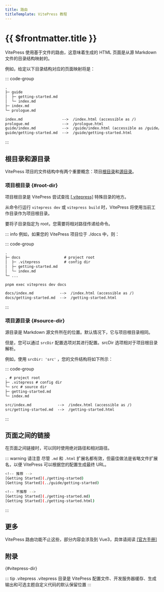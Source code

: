 ```yaml
---
title: 路由
titleTemplate: VitePress 教程
---
```


# {{ $frontmatter.title }}

VitePress 使用基于文件的路由，这意味着生成的 HTML 页面是从源 Markdown 文件的目录结构映射的。

例如，给定以下目录结构对应的页面映射将是：

::: code-group

```txt [源码结构]
.
├─ guide
│  ├─ getting-started.md
│  └─ index.md
├─ index.md
└─ prologue.md
```

```txt [生成页面映射]
index.md                  -->  /index.html (accessible as /)
prologue.md               -->  /prologue.html
guide/index.md            -->  /guide/index.html (accessible as /guide/)
guide/getting-started.md  -->  /guide/getting-started.html
```

:::

## 根目录和源目录

VitePress 项目的文件结构中有两个重要概念：项目[根目录](#root-dir)和[源目录](#source-dir)。

### 项目根目录 {#root-dir}

项目根目录是 VitePress 尝试查找 [[.vitepress]](#vitepress-dir) 特殊目录的地方。

从命令行运行 `vitepress dev` 或 `vitepress build` 时，VitePress 将使用当前工作目录作为项目根目录。

要将子目录指定为 root，您需要将相对路径传递给命令。

::: info 例如，如果您的 VitePress 项目位于 ./docs 中，则：

::: code-group

```txt [目录结构]
.
├─ docs                    # project root
│  ├─ .vitepress           # config dir
│  ├─ getting-started.md
│  └─ index.md
└─ ...

```

```bash [运行]
pnpm exec vitepress dev docs
```

```txt [生成页面映射]
docs/index.md            -->  /index.html (accessible as /)
docs/getting-started.md  -->  /getting-started.html
```

:::

### 项目源目录 {#source-dir}

源目录是 Markdown 源文件所在的位置。默认情况下，它与项目根目录相同。

但是，您可以通过 `srcDir` 配置选项对其进行配置。srcDir 选项相对于项目根目录解析。

例如，使用 `srcDir: 'src'` ，您的文件结构将如下所示：

::: code-group

```txt [目录结构]
. # project root
├─ .vitepress # config dir
└─ src # source dir
├─ getting-started.md
└─ index.md

```

```txt [生成页面映射]
src/index.md            -->  /index.html (accessible as /)
src/getting-started.md  -->  /getting-started.html
```

:::

## 页面之间的链接

在页面之间链接时，可以同时使用绝对路径和相对路径。

::: warning 请注意
尽管 `.md` 和 `.html` 扩展名都有效，但最佳做法是省略文件扩展名，以便 VitePress 可以根据您的配置生成最终 URL。

```bash
<!-- 推荐 -->
[Getting Started](./getting-started)
[Getting Started](../guide/getting-started)

<!-- 不推荐 -->
[Getting Started](./getting-started.md)
[Getting Started](./getting-started.html)
```

:::

## 更多

VitePress 路由功能不止这些，部分内容会涉及到 Vue3，具体请阅读 [[官方手册]](https://vitepress.dev/guide/routing)

## 附录

{#vitepress-dir}

::: tip .vitepress
.vitepress 目录是 VitePress 配置文件、开发服务器缓存、生成输出和可选主题自定义代码的默认保留位置
:::
